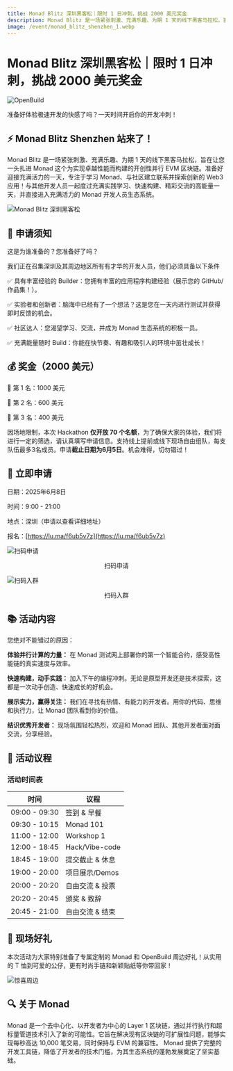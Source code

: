 ```yaml
---
title: Monad Blitz 深圳黑客松｜限时 1 日冲刺，挑战 2000 美元奖金
description: Monad Blitz 是一场紧张刺激、充满乐趣、为期 1 天的线下黑客马拉松，旨在让您一头扎进 Monad 这个为实现卓越性能而构建的开创性并行 EVM 区块链。准备好迎接充满活力的一天，专注于学习 Monad、与社区建立联系并探索创新的 Web3 应用！与其他开发人员一起度过充满实践学习、快速构建、精彩交流的高能量一天，并直接进入充满活力的 Monad 开发人员生态系统。
image: /event/monad_blitz_shenzhen_1.webp
---
```


# Monad Blitz 深圳黑客松｜限时 1 日冲刺，挑战 2000 美元奖金

![OpenBuild](/event/monad_blitz_shenzhen_openbuild.gif)

准备好体验极速开发的快感了吗？一天时间开启你的开发冲刺！

## ⚡️ Monad Blitz Shenzhen 站来了！

Monad Blitz 是一场紧张刺激、充满乐趣、为期 1 天的线下黑客马拉松，旨在让您一头扎进 Monad 这个为实现卓越性能而构建的开创性并行 EVM 区块链。准备好迎接充满活力的一天，专注于学习 Monad、与社区建立联系并探索创新的 Web3 应用！与其他开发人员一起度过充满实践学习、快速构建、精彩交流的高能量一天，并直接进入充满活力的 Monad 开发人员生态系统。

![Monad Blitz 深圳黑客松](/event/monad_blitz_shenzhen_1.webp)

## 🚨  申请须知

这是为谁准备的？您准备好了吗？

我们正在召集深圳及其周边地区所有有才华的开发人员，他们必须具备以下条件

✅ 具有丰富经验的 Builder：您拥有丰富的应用程序构建经验（展示您的 GitHub/作品集！）。

✅ 实验者和创新者：脑海中已经有了一个想法？这是您在一天内进行测试并获得即时反馈的机会。

✅ 社区达人：您渴望学习、交流，并成为 Monad 生态系统的积极一员。

✅ 充满能量随时 Build：你能在快节奏、有趣和吸引人的环境中茁壮成长！

## 💰  奖金（2000 美元）

🥇 第 1 名：1000 美元

🥈 第 2 名：600 美元

🥉 第 3 名：400 美元

因场地限制，本次 Hackathon **仅开放 70 个名额**，为了确保大家的体验，我们将进行一定的筛选，请认真填写申请信息。支持线上提前或线下现场自由组队，每支队伍最多3名成员。申请**截止日期为6月5日**。机会难得，切勿错过！

## 🙋  立即申请

日期：2025年6月8日

时间：9:00 - 21:00

地点：深圳（申请以查看详细地址）

报名：[https://lu.ma/f6ub5v7z](https://lu.ma/f6ub5v7z)

![扫码申请](/event/monad_blitz_shenzhen_2.webp)

<center>扫码申请</center>

![扫码入群](/event/monad_blitz_shenzhen_3.webp)

<center>扫码入群</center>

## 📚  活动内容

您绝对不能错过的原因：

**体验并行计算的力量：** 在 Monad 测试网上部署你的第一个智能合约，感受高性能链的真实速度与效率。

**快速构建，动手实践：** 加入下午的编程冲刺。无论是原型开发还是技术探索，这都是一次动手创造、快速成长的好机会。

**展示实力，赢得关注：** 我们在寻找有热情、有能力的开发者。用你的代码、思维和执行力，让 Monad 团队看到你的价值。

**结识优秀开发者：** 现场氛围轻松热烈，欢迎和 Monad 团队、其他开发者面对面交流，分享经验。

## 🔔  活动议程

### 活动时间表

| 时间 | 议程 |
|------|------|
| 09:00 - 09:30 | 签到 & 早餐 |
| 09:30 - 10:15 | Monad 101  |
| 11:00 - 12:00 | Workshop 1 |
| 12:00 - 18:45 | Hack/Vibe-code |
| 18:45 - 19:00 | 提交截止 & 休息 |
| 19:00 - 20:00 | 项目展示/Demos |
| 20:00 - 20:20 | 自由交流 & 投票 |
| 20:20 - 20:45 | 颁奖 & 致辞 |
| 20:45 - 21:00 | 自由交流 & 结束 |

## 🎁  现场好礼

本次活动为大家特别准备了专属定制的 Monad 和 OpenBuild 周边好礼！从实用的 T 恤到可爱的公仔，更有时尚手链和新颖贴纸等你带回家！

![惊喜周边](/event/monad_blitz_shenzhen_4.webp)

## 🔍  关于 Monad 

Monad 是一个去中心化、以开发者为中心的 Layer 1 区块链，通过并行执行和超标量管道技术引入了新的可能性。它旨在解决现有区块链的可扩展性问题，能够实现每秒高达 10,000 笔交易，同时保持与 EVM 的兼容性。 Monad 提供了完整的开发工具链，降低了开发者的技术门槛，为其生态系统的蓬勃发展奠定了坚实基础。
